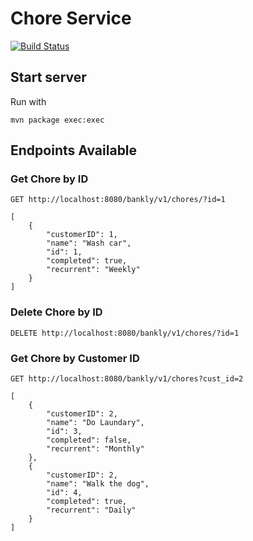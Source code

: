 # Chore Service

[![Build Status](https://travis-ci.org/usmakestwo/ChoresService.svg?branch=master)](https://travis-ci.org/usmakestwo/ChoresService)

## Start server

Run with

```
mvn package exec:exec
```

## Endpoints Available

### Get Chore by ID

```
GET http://localhost:8080/bankly/v1/chores/?id=1
```

```
[
    {
        "customerID": 1,
        "name": "Wash car",
        "id": 1,
        "completed": true,
        "recurrent": "Weekly"
    }
]
```

### Delete Chore by ID

```
DELETE http://localhost:8080/bankly/v1/chores/?id=1
```

### Get Chore by Customer ID

```
GET http://localhost:8080/bankly/v1/chores?cust_id=2
```

```
[
    {
        "customerID": 2,
        "name": "Do Laundary",
        "id": 3,
        "completed": false,
        "recurrent": "Monthly"
    },
    {
        "customerID": 2,
        "name": "Walk the dog",
        "id": 4,
        "completed": true,
        "recurrent": "Daily"
    }
]
```
